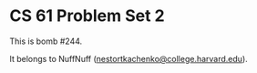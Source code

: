 CS 61 Problem Set 2
===================

This is bomb #244.

It belongs to NuffNuff (nestortkachenko@college.harvard.edu).
